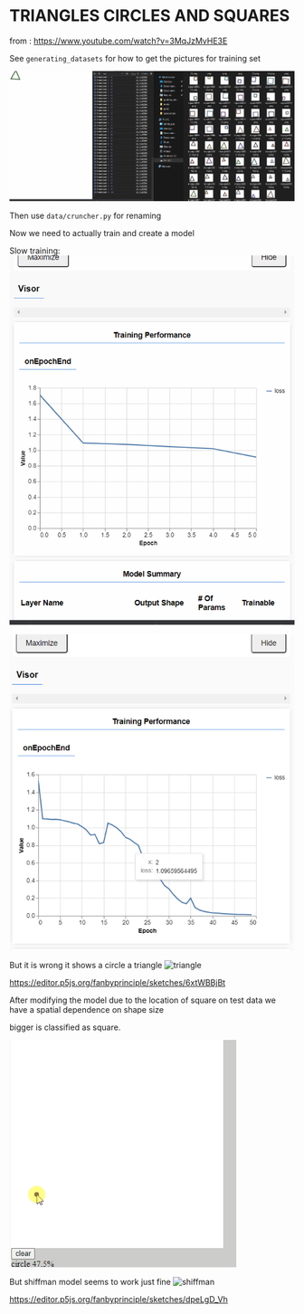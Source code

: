 # TRIANGLES CIRCLES AND SQUARES

from : https://www.youtube.com/watch?v=3MqJzMvHE3E

See `generating_datasets` for how to get the pictures for training set

![generate](generating_dataset.gif)

Then use `data/cruncher.py` for renaming

Now we need to actually train and create a model

Slow training:
![breakdance](breakdance_training.gif)

![trained](trained.png)

But it is wrong it shows a circle a triangle
![triangle](triangle.png)

https://editor.p5js.org/fanbyprinciple/sketches/6xtWBBjBt

After modifying the model due to the location of square on test data we have a spatial dependence on shape size

bigger is classified as square.

![spatial_problem](spatial_problem.gif)


But shiffman model seems to work just fine
![shiffman](shiffman_ggod.gif)

https://editor.p5js.org/fanbyprinciple/sketches/dpeLgD_Vh